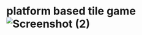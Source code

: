 # platform based tile game![Screenshot (2)](https://user-images.githubusercontent.com/73659975/142582727-962cb6b7-4910-4502-bf8c-dc2471e05687.png)


